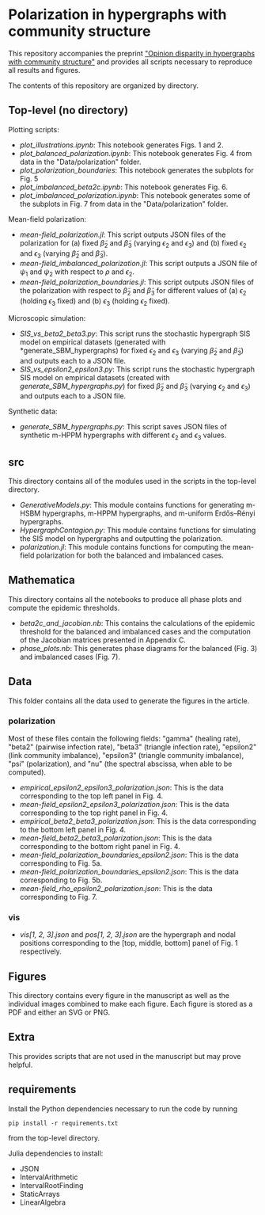 # Polarization in hypergraphs with community structure
 
This repository accompanies the preprint ["Opinion disparity in hypergraphs with community structure"](https://doi.org/10.48550/arXiv.2302.13967) and provides all scripts necessary to reproduce all results and figures.

The contents of this repository are organized by directory.

## Top-level (no directory)

Plotting scripts:
* *plot_illustrations.ipynb*: This notebook generates Figs. 1 and 2.
* *plot_balanced_polarization.ipynb*: This notebook generates Fig. 4 from data in the "Data/polarization" folder.
* *plot_polarization_boundaries*: This notebook generates the subplots for Fig. 5
* *plot_imbalanced_beta2c.ipynb*: This notebook generates Fig. 6.
* *plot_imbalanced_polarization.ipynb*: This notebook generates some of the subplots in Fig. 7 from data in the "Data/polarization" folder.

Mean-field polarization:
* *mean-field_polarization.jl*: This script outputs JSON files of the polarization for (a) fixed $\widetilde{\beta}_2$ and $\widetilde{\beta}_3$ (varying $\epsilon_2$ and $\epsilon_3$) and (b) fixed $\epsilon_2$ and $\epsilon_3$ (varying $\widetilde{\beta}_2$ and $\widetilde{\beta}_3$).
* *mean-field_imbalanced_polarization.jl*: This script outputs a JSON file of $\psi_1$ and $\psi_2$ with respect to $\rho$ and $\epsilon_2$.
* *mean-field_polarization_boundaries.jl*: This script outputs JSON files of the polarization with respect to $\widetilde{\beta}_2$ and $\widetilde{\beta}_3$ for different values of (a) $\epsilon_2$ (holding $\epsilon_3$ fixed) and (b) $\epsilon_3$ (holding $\epsilon_2$ fixed).

Microscopic simulation:
* *SIS_vs_beta2_beta3.py*: This script runs the stochastic hypergraph SIS model on empirical datasets (generated with *generate_SBM_hypergraphs) for fixed $\epsilon_2$ and $\epsilon_3$ (varying $\widetilde{\beta}_2$ and $\widetilde{\beta}_3$) and outputs each to a JSON file.
* *SIS_vs_epsilon2_epsilon3.py*: This script runs the stochastic hypergraph SIS model on empirical datasets (created with *generate_SBM_hypergraphs.py*) for fixed $\widetilde{\beta}_2$ and $\widetilde{\beta}_3$ (varying $\epsilon_2$ and $\epsilon_3$) and outputs each to a JSON file.

Synthetic data:
* *generate_SBM_hypergraphs.py*: This script saves JSON files of synthetic m-HPPM hypergraphs with different $\epsilon_2$ and $\epsilon_3$ values.

## src
This directory contains all of the modules used in the scripts in the top-level directory.

* *GenerativeModels.py*: This module contains functions for generating m-HSBM hypergraphs, m-HPPM hypergraphs, and m-uniform Erdős–Rényi hypergraphs.
* *HypergraphContagion.py*: This module contains functions for simulating the SIS model on hypergraphs and outputting the polarization.
* *polarization.jl*: This module contains functions for computing the mean-field polarization for both the balanced and imbalanced cases.

## Mathematica
This directory contains all the notebooks to produce all phase plots and compute the epidemic thresholds.

* *beta2c_and_jacobian.nb*: This contains the calculations of the epidemic threshold for the balanced and imbalanced cases and the computation of the Jacobian matrices presented in Appendix C.
* *phase_plots.nb*: This generates phase diagrams for the balanced (Fig. 3) and imbalanced cases (Fig. 7).

## Data
This folder contains all the data used to generate the figures in the article.

### polarization

Most of these files contain the following fields: "gamma" (healing rate), "beta2" (pairwise infection rate), "beta3" (triangle infection rate), "epsilon2" (link community imbalance), "epsilon3" (triangle community imbalance), "psi" (polarization), and "nu" (the spectral abscissa, when able to be computed).

* *empirical_epsilon2_epsilon3_polarization.json*: This is the data corresponding to the top left panel in Fig. 4.
* *mean-field_epsilon2_epsilon3_polarization.json*: This is the data corresponding to the top right panel in Fig. 4.
* *empirical_beta2_beta3_polarization.json*: This is the data corresponding to the bottom left panel in Fig. 4.
* *mean-field_beta2_beta3_polarization.json*: This is the data corresponding to the bottom right panel in Fig. 4.
* *mean-field_polarization_boundaries_epsilon2.json*: This is the data corresponding to Fig. 5a.
* *mean-field_polarization_boundaries_epsilon2.json*: This is the data corresponding to Fig. 5b.
* *mean-field_rho_epsilon2_polarization.json*: This is the data corresponding to Fig. 7.

### vis
* *vis[1, 2, 3].json* and *pos[1, 2, 3].json* are the hypergraph and nodal positions corresponding to the [top, middle, bottom] panel of Fig. 1 respectively.

## Figures
This directory contains every figure in the manuscript as well as the individual images combined to make each figure. Each figure is stored as a PDF and either an SVG or PNG.

## Extra
This provides scripts that are not used in the manuscript but may prove helpful.

## requirements

Install the Python dependencies necessary to run the code by running
```
pip install -r requirements.txt
```
from the top-level directory.

Julia dependencies to install:
* JSON
* IntervalArithmetic
* IntervalRootFinding
* StaticArrays
* LinearAlgebra